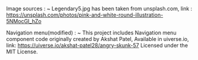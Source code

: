 Image sources : 
  ~ Legendary5.jpg has been taken from unsplash.com, link : https://unsplash.com/photos/pink-and-white-round-illustration-5NMocGI_hZo

Navigation menu(modified) :
  ~ This project includes Navigation menu component code originally created by Akshat Patel,
    Available in uiverse.io, link: https://uiverse.io/akshat-patel28/angry-skunk-57
    Licensed under the MIT License.
